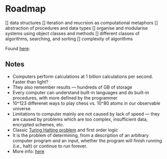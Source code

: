 # Roadmap

[] data structures
[] iteration and reucrsion as computational metaphors
[] abstraction of procedures and data types
[] organise and modularise systems using object classes and methods
[] different classes of algorithms, searching, and sorting
[] complexity of algorithms

Found [here](https://courses.edx.org/courses/course-v1:MITx+6.00.1x+2T2019/courseware/fc8f42302c644118adfcfa720f9f403e/221a4c17dba341d6a970a0d80343253c/?child=first):

## Notes

- Computers perform calculations at 1 billion calculations per second. Faster than light?
- They also remember results — hundreds of GB of storage
- Every computer can understand built-in languages and do built-in procedures, with more defined by the programmer
- 10^123 differenet ways to play chess vs. 10^80 atoms in our observable universe
- Limitations to computer mainly are not caused by lack of speed — they are caused by problems which are too complex, insufficient data, encrypted schemes, etc.
- Classic [Turing Halting problem](https://en.wikipedia.org/wiki/Halting_problem) and first order logic
- It is the problem of determining, from a description of an arbitrary computer program and an input, whether the program will finish running (i.e., halt) or continue to run forever.
- More info: [here](https://www.youtube.com/watch?v=macM_MtS_w4)
